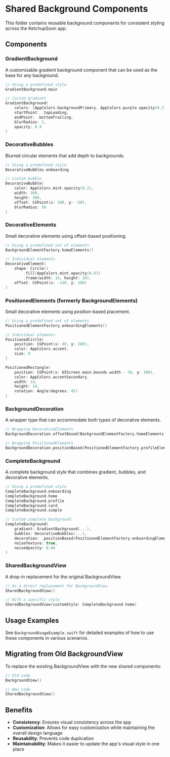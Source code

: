 # Shared Background Components

This folder contains reusable background components for consistent styling across the KetchupSoon app.

## Components

### GradientBackground

A customizable gradient background component that can be used as the base for any background.

```swift
// Using a predefined style
GradientBackground.main

// Custom gradient
GradientBackground(
    colors: [AppColors.backgroundPrimary, AppColors.purple.opacity(0.3)],
    startPoint: .topLeading,
    endPoint: .bottomTrailing,
    blurRadius: 2,
    opacity: 0.9
)
```

### DecorativeBubbles

Blurred circular elements that add depth to backgrounds.

```swift
// Using a predefined style
DecorativeBubbles.onboarding

// Custom bubble
DecorativeBubble(
    color: AppColors.mint.opacity(0.2),
    width: 300,
    height: 300,
    offset: CGPoint(x: 100, y: -50),
    blurRadius: 50
)
```

### DecorativeElements

Small decorative elements using offset-based positioning.

```swift
// Using a predefined set of elements
BackgroundElementFactory.homeElements()

// Individual elements
DecorativeElement(
    shape: Circle()
        .fill(AppColors.mint.opacity(0.8))
        .frame(width: 16, height: 16),
    offset: CGPoint(x: -140, y: 180)
)
```

### PositionedElements (formerly BackgroundElements)

Small decorative elements using position-based placement.

```swift
// Using a predefined set of elements
PositionedElementFactory.onboardingElements()

// Individual elements
PositionedCircle(
    position: CGPoint(x: 40, y: 200),
    color: AppColors.accent,
    size: 8
)

PositionedRectangle(
    position: CGPoint(x: UIScreen.main.bounds.width - 50, y: 300),
    color: AppColors.accentSecondary,
    width: 14,
    height: 14,
    rotation: Angle(degrees: 45)
)
```

### BackgroundDecoration

A wrapper type that can accommodate both types of decorative elements.

```swift
// Wrapping DecorativeElements
BackgroundDecoration.offsetBased(BackgroundElementFactory.homeElements())

// Wrapping PositionedElements
BackgroundDecoration.positionBased(PositionedElementFactory.profileElements())
```

### CompleteBackground

A complete background style that combines gradient, bubbles, and decorative elements.

```swift
// Using a predefined style
CompleteBackground.onboarding
CompleteBackground.home
CompleteBackground.profile
CompleteBackground.card
CompleteBackground.simple

// Custom complete background
CompleteBackground(
    gradient: GradientBackground(...),
    bubbles: DecorativeBubbles(...),
    decoration: .positionBased(PositionedElementFactory.onboardingElements()),
    noiseTexture: true,
    noiseOpacity: 0.04
)
```

### SharedBackgroundView

A drop-in replacement for the original BackgroundView.

```swift
// As a direct replacement for BackgroundView
SharedBackgroundView()

// With a specific style
SharedBackgroundView(customStyle: CompleteBackground.home)
```

## Usage Examples

See `BackgroundUsageExample.swift` for detailed examples of how to use these components in various scenarios.

## Migrating from Old BackgroundView

To replace the existing BackgroundView with the new shared components:

```swift
// Old code
BackgroundView()

// New code
SharedBackgroundView()
```

## Benefits

- **Consistency**: Ensures visual consistency across the app
- **Customization**: Allows for easy customization while maintaining the overall design language
- **Reusability**: Prevents code duplication
- **Maintainability**: Makes it easier to update the app's visual style in one place 